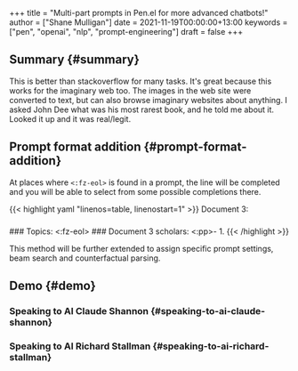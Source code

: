 +++
title = "Multi-part prompts in Pen.el for more advanced chatbots!"
author = ["Shane Mulligan"]
date = 2021-11-19T00:00:00+13:00
keywords = ["pen", "openai", "nlp", "prompt-engineering"]
draft = false
+++

## Summary {#summary}

This is better than stackoverflow for many tasks. It's great
because this works for the imaginary web too.
The images in the web site were converted to
text, but can also browse imaginary websites
about anything. I asked John Dee what was his
most rarest book, and he told me about it.
Looked it up and it was real/legit.


## Prompt format addition {#prompt-format-addition}

At places where `<:fz-eol>` is found in a
prompt, the line will be completed and you
will be able to select from some possible
completions there.

{{< highlight yaml "linenos=table, linenostart=1" >}}
Document 3:
###
<document>
###
Topics: <:fz-eol>
###
Document 3 scholars:
<:pp>- 1.
{{< /highlight >}}

This method will be further extended to assign
specific prompt settings, beam search and
counterfactual parsing.


## Demo {#demo}


### Speaking to AI Claude Shannon {#speaking-to-ai-claude-shannon}

<!-- Play on asciinema.com -->
<!-- <a title="asciinema recording" href="https://asciinema.org/a/RZj0HRo1n3ote0AMqZMW0I4HZ" target="_blank"><img alt="asciinema recording" src="https://asciinema.org/a/RZj0HRo1n3ote0AMqZMW0I4HZ.svg" /></a> -->
<!-- Play on the blog -->
<script src="https://asciinema.org/a/RZj0HRo1n3ote0AMqZMW0I4HZ.js" id="asciicast-RZj0HRo1n3ote0AMqZMW0I4HZ" async></script>


### Speaking to AI Richard Stallman {#speaking-to-ai-richard-stallman}

<!-- Play on asciinema.com -->
<!-- <a title="asciinema recording" href="https://asciinema.org/a/aUAjViUGrS42xqk9DHgONiyl8" target="_blank"><img alt="asciinema recording" src="https://asciinema.org/a/aUAjViUGrS42xqk9DHgONiyl8.svg" /></a> -->
<!-- Play on the blog -->
<script src="https://asciinema.org/a/aUAjViUGrS42xqk9DHgONiyl8.js" id="asciicast-aUAjViUGrS42xqk9DHgONiyl8" async></script>